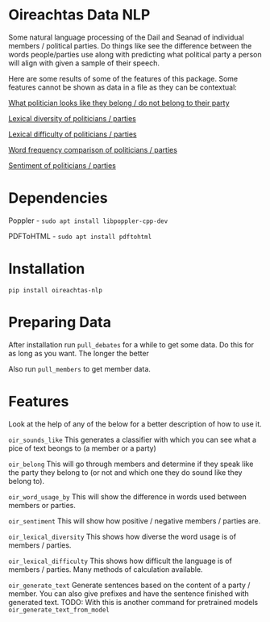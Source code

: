 Oireachtas Data NLP
===================

Some natural language processing of the Dail and Seanad of individual members / political parties. Do things like see the difference between the words people/parties use along with predicting what political party a person will align with given a sample of their speech.

Here are some results of some of the features of this package. Some features cannot be shown as data in a file as they can be contextual:

[What politician looks like they belong / do not belong to their party](results/belong.md)

[Lexical diversity of politicians / parties](results/lexical_diversity.md)

[Lexical difficulty of politicians / parties](results/lexical_difficulty.md)

[Word frequency comparison of politicians / parties](results/word_usage_by.md)

[Sentiment of politicians / parties](results/sentiment.md)


Dependencies
============

Poppler - `sudo apt install libpoppler-cpp-dev`

PDFToHTML - `sudo apt install pdftohtml`

Installation
============

`pip install oireachtas-nlp`

Preparing Data
==============

After installation run `pull_debates` for a while to get some data. Do this for as long as you want. The longer the better

Also run `pull_members` to get member data.


Features
========

Look at the help of any of the below for a better description of how to use it.

`oir_sounds_like`
This generates a classifier with which you can see what a pice of text beongs to (a member or a party)

`oir_belong`
This will go through members and determine if they speak like the party they belong to (or not and which one they do sound like they belong to).

`oir_word_usage_by`
This will show the difference in words used between members or parties.

`oir_sentiment`
This will show how positive / negative members / parties are.

`oir_lexical_diversity`
This shows how diverse the word usage is of members / parties.

`oir_lexical_difficulty`
This shows how difficult the language is of members / parties. Many methods of calculation available.

`oir_generate_text`
Generate sentences based on the content of a party / member. You can also give prefixes and have the sentence finished with generated text. TODO: With this is another command for pretrained models `oir_generate_text_from_model`
